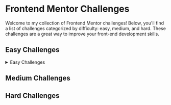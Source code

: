# Frontend Mentor Challenges

Welcome to my collection of Frontend Mentor challenges! Below, you'll find a list of challenges categorized by difficulty: easy, medium, and hard. These challenges are a great way to improve your front-end development skills.

## Easy Challenges
<details>
<summary>Easy Challenges</summary>
  
  1. [3-column preview card component](https://github.com/PilarczykM/FM-3-column-preview-card-component) - [Demo](https://fm-3-column-preview-card-component-puce.vercel.app)
     - Description: The challenge is to build out this 3-column preview card component and get it looking as close to the design as possible.
     - Technologies used: HTML, CSS.
     - My Solution: [SOLUTION](https://github.com/PilarczykM/FM-3-column-preview-card-component).
  
  2. [Product preview card component](https://github.com/PilarczykM/FM-product-preview-card-component) - [Demo](https://fm-product-preview-card-component-weld.vercel.app/)
     - Description: The challenge is to build out this product preview card component and get it looking as close to the design as possible.
     - Technologies used: HTML, CSS.
     - My Solution: [SOLUTION](https://github.com/PilarczykM/FM-product-preview-card-component).
    
  3. [NFT preview card component](https://github.com/PilarczykM/FM-nft-preview-card-component) - [Demo](https://fm-nft-preview-card-component-two.vercel.app/)
     - Description: The challenge is to build out this preview card component and get it looking as close to the design as possible.
     - Technologies used: HTML, CSS.
     - My Solution: [SOLUTION](https://github.com/PilarczykM/FM-nft-preview-card-component).
    
  4. [Results summary component](https://github.com/PilarczykM/FM-results-summary-component) - [Demo](https://fm-results-summary-component-theta.vercel.app/)
     - Description: The challenge is to build out this results summary component and get it looking as close to the design as possible.
     - Technologies used: HTML, CSS.
     - My Solution: [SOLUTION](https://github.com/PilarczykM/FM-results-summary-component).
    
  5. [Four card feature section](https://github.com/PilarczykM/FM-four-card-feature-section) - [Demo](https://fm-four-card-feature-section-eosin.vercel.app/)
     - Description: The challenge is to build out this feature section and get it looking as close to the design as possible.
     - Technologies used: HTML, CSS.
     - My Solution: [SOLUTION](https://github.com/PilarczykM/FM-four-card-feature-section).
    
  6. [Apparel-coming-soon](https://github.com/PilarczykM/FM-base-apparel-coming-soon) - [Demo](https://fm-base-apparel-coming-soon.vercel.app/)
     - Description: The challenge is to build out this coming soon page and get it looking as close to the design as possible.
     - Technologies used: HTML, CSS.
     - My Solution: [SOLUTION](https://github.com/PilarczykM/FM-base-apparel-coming-soon).
    
  7. [Social-proof-section](https://github.com/PilarczykM/FM-social-proof-section) - [Demo](https://fm-social-proof-section-psi.vercel.app/)
     - Description: The challenge is to build out this coming soon page and get it looking as close to the design as possible.
     - Technologies used: HTML, Tailwind.
     - My Solution: [SOLUTION](https://github.com/PilarczykM/FM-social-proof-section).
    

<!-- Add more easy challenges as needed -->
</details>

## Medium Challenges

<!-- Add more medium challenges as needed -->

## Hard Challenges

<!-- Add more hard challenges as needed -->

